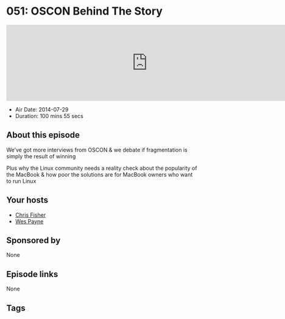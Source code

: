 # 051: OSCON Behind The Story

<iframe src="https://player.fireside.fm/v2/RUkczH-V+SKa00pEh?theme=dark" width="740" height="200" frameborder="0" scrolling="no"></iframe>

* Air Date: 2014-07-29
* Duration: 100 mins 55 secs

## About this episode

We’ve got more interviews from OSCON & we debate if fragmentation is simply the result of winning

Plus why the Linux community needs a reality check about the popularity of the MacBook & how poor the solutions are for MacBook owners who want to run Linux

## Your hosts
* [Chris Fisher](https://linuxunplugged.com/hosts/chrislas)
* [Wes Payne](https://linuxunplugged.com/hosts/wes)

## Sponsored by

None



## Episode links

None



## Tags


